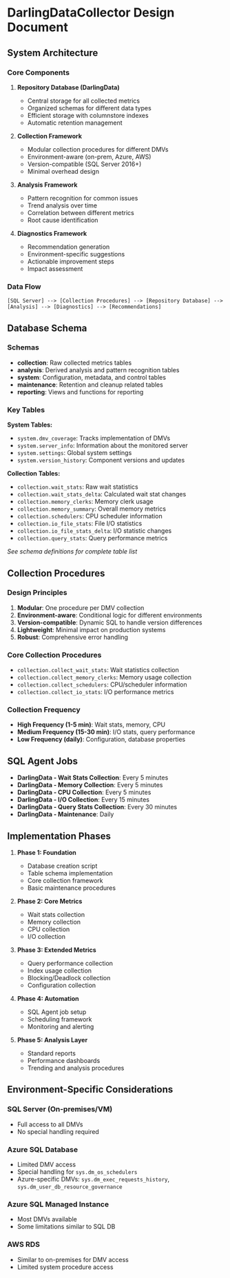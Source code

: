 # DarlingDataCollector Design Document

## System Architecture

### Core Components

1. **Repository Database (DarlingData)**
   - Central storage for all collected metrics
   - Organized schemas for different data types
   - Efficient storage with columnstore indexes
   - Automatic retention management

2. **Collection Framework**
   - Modular collection procedures for different DMVs
   - Environment-aware (on-prem, Azure, AWS)
   - Version-compatible (SQL Server 2016+)
   - Minimal overhead design

3. **Analysis Framework**
   - Pattern recognition for common issues
   - Trend analysis over time
   - Correlation between different metrics
   - Root cause identification

4. **Diagnostics Framework**
   - Recommendation generation
   - Environment-specific suggestions
   - Actionable improvement steps
   - Impact assessment

### Data Flow

```
[SQL Server] --> [Collection Procedures] --> [Repository Database] --> [Analysis] --> [Diagnostics] --> [Recommendations]
```

## Database Schema

### Schemas

- **collection**: Raw collected metrics tables
- **analysis**: Derived analysis and pattern recognition tables
- **system**: Configuration, metadata, and control tables
- **maintenance**: Retention and cleanup related tables
- **reporting**: Views and functions for reporting

### Key Tables

**System Tables:**
- `system.dmv_coverage`: Tracks implementation of DMVs
- `system.server_info`: Information about the monitored server
- `system.settings`: Global system settings
- `system.version_history`: Component versions and updates

**Collection Tables:**
- `collection.wait_stats`: Raw wait statistics
- `collection.wait_stats_delta`: Calculated wait stat changes
- `collection.memory_clerks`: Memory clerk usage
- `collection.memory_summary`: Overall memory metrics
- `collection.schedulers`: CPU scheduler information
- `collection.io_file_stats`: File I/O statistics
- `collection.io_file_stats_delta`: I/O statistic changes
- `collection.query_stats`: Query performance metrics

*See schema definitions for complete table list*

## Collection Procedures

### Design Principles

1. **Modular**: One procedure per DMV collection
2. **Environment-aware**: Conditional logic for different environments
3. **Version-compatible**: Dynamic SQL to handle version differences
4. **Lightweight**: Minimal impact on production systems
5. **Robust**: Comprehensive error handling

### Core Collection Procedures

- `collection.collect_wait_stats`: Wait statistics collection
- `collection.collect_memory_clerks`: Memory usage collection
- `collection.collect_schedulers`: CPU/scheduler information
- `collection.collect_io_stats`: I/O performance metrics

### Collection Frequency

- **High Frequency (1-5 min)**: Wait stats, memory, CPU
- **Medium Frequency (15-30 min)**: I/O stats, query performance
- **Low Frequency (daily)**: Configuration, database properties

## SQL Agent Jobs

- **DarlingData - Wait Stats Collection**: Every 5 minutes
- **DarlingData - Memory Collection**: Every 5 minutes
- **DarlingData - CPU Collection**: Every 5 minutes
- **DarlingData - I/O Collection**: Every 15 minutes
- **DarlingData - Query Stats Collection**: Every 30 minutes
- **DarlingData - Maintenance**: Daily

## Implementation Phases

1. **Phase 1: Foundation**
   - Database creation script
   - Table schema implementation
   - Core collection framework
   - Basic maintenance procedures

2. **Phase 2: Core Metrics**
   - Wait stats collection
   - Memory collection
   - CPU collection
   - I/O collection

3. **Phase 3: Extended Metrics**
   - Query performance collection
   - Index usage collection
   - Blocking/Deadlock collection
   - Configuration collection

4. **Phase 4: Automation**
   - SQL Agent job setup
   - Scheduling framework
   - Monitoring and alerting

5. **Phase 5: Analysis Layer**
   - Standard reports
   - Performance dashboards
   - Trending and analysis procedures

## Environment-Specific Considerations

### SQL Server (On-premises/VM)
- Full access to all DMVs
- No special handling required

### Azure SQL Database
- Limited DMV access
- Special handling for `sys.dm_os_schedulers`
- Azure-specific DMVs: `sys.dm_exec_requests_history`, `sys.dm_user_db_resource_governance`

### Azure SQL Managed Instance
- Most DMVs available
- Some limitations similar to SQL DB

### AWS RDS
- Similar to on-premises for DMV access
- Limited system procedure access